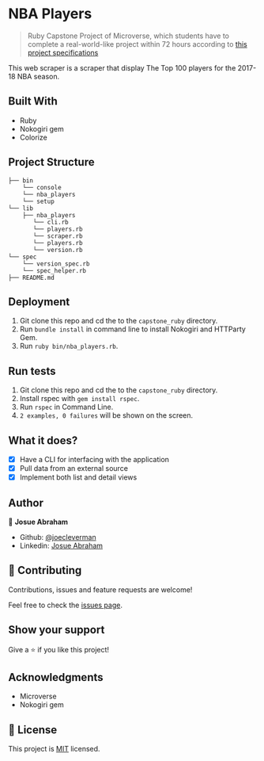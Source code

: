 # NBA Players

> Ruby Capstone Project of Microverse, which students have to complete a real-world-like project within 72 hours according to [this project specifications](https://www.notion.so/microverse/Build-your-own-scraper-f54eaca54d8a4d758a5f0141468127a8)

This web scraper is a scraper that display The Top 100 players for the 2017-18 NBA season.

## Built With

- Ruby
- Nokogiri gem
- Colorize

## Project Structure

```
├── bin
    └── console
    └── nba_players
    └── setup
└── lib
    ├── nba_players
       └── cli.rb
       └── players.rb
       └── scraper.rb
       └── players.rb
       └── version.rb
└── spec
    └── version_spec.rb
    └── spec_helper.rb
├── README.md
```

## Deployment

1. Git clone this repo and cd the to the `capstone_ruby` directory.
2. Run `bundle install` in command line to install Nokogiri and HTTParty Gem.
3. Run `ruby bin/nba_players.rb`.

## Run tests

1. Git clone this repo and cd the to the `capstone_ruby` directory.
2. Install rspec with `gem install rspec`.
3. Run `rspec` in Command Line.
4. `2 examples, 0 failures` will be shown on the screen.

## What it does?

- [x] Have a CLI for interfacing with the application
- [x] Pull data from an external source
- [x] Implement both list and detail views

## Author

👤 **Josue Abraham**

- Github: [@joecleverman](https://github.com/joecleverman)
- Linkedin: [Josue Abraham](https://www.linkedin.com/in/josueabraham/)

## 🤝 Contributing

Contributions, issues and feature requests are welcome!

Feel free to check the [issues page](https://github.com/joecleverman/capstone_ruby/issues?q=is%3Aissue+is%3Aopen+sort%3Aupdated-desc).

## Show your support

Give a ⭐️ if you like this project!

## Acknowledgments

- Microverse
- Nokogiri gem

## 📝 License

This project is [MIT](lic.url) licensed.
